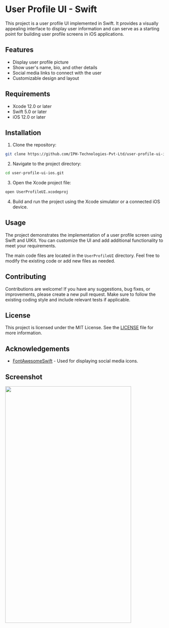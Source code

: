 # User Profile UI - Swift

This project is a user profile UI implemented in Swift. It provides a visually appealing interface to display user information and can serve as a starting point for building user profile screens in iOS applications.

## Features

- Display user profile picture
- Show user's name, bio, and other details
- Social media links to connect with the user
- Customizable design and layout

## Requirements

- Xcode 12.0 or later
- Swift 5.0 or later
- iOS 12.0 or later

## Installation

1. Clone the repository:

```bash
git clone https://github.com/IPH-Technologies-Pvt-Ltd/user-profile-ui-ios.git
```

2. Navigate to the project directory:

```bash
cd user-profile-ui-ios.git
```

3. Open the Xcode project file:

```bash
open UserProfileUI.xcodeproj
```

4. Build and run the project using the Xcode simulator or a connected iOS device.

## Usage

The project demonstrates the implementation of a user profile screen using Swift and UIKit. You can customize the UI and add additional functionality to meet your requirements.

The main code files are located in the `UserProfileUI` directory. Feel free to modify the existing code or add new files as needed.

## Contributing

Contributions are welcome! If you have any suggestions, bug fixes, or improvements, please create a new pull request. Make sure to follow the existing coding style and include relevant tests if applicable.

## License

This project is licensed under the MIT License. See the [LICENSE](LICENSE) file for more information.

## Acknowledgements

- [FontAwesomeSwift](https://github.com/thii/FontAwesome.swift) - Used for displaying social media icons.

## Screenshot
<img src="https://github.com/IPH-Technologies-Pvt-Ltd/User-Profile-UI-iOS/assets/124572978/1a868d44-3f2f-45e8-b240-84689da69b8c" 
     width="400" 
     height="750"/>
